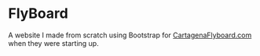 # FlyBoard
A website I made from scratch using Bootstrap for <a href="http://cartagenaflyboard.com">CartagenaFlyboard.com</a> when they were starting up.
